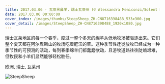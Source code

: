 ```yaml
---
title: 2017.03.06 - 瓦莱黑鼻羊，瑞士瓦莱州 (© Alessandra Meniconzi/Solent News/REX/Shutterstock)
date: 2017.03.06 00:00:00
cover_index: /images/thumbs/SteepSheep_ZH-CN8716398488_533x300.jpg
cover_detail: /images/SteepSheep_ZH-CN8716398488_1920x1080.jpg
---
```


瑞士瓦莱地区的每一个春季，度过一整个冬天的绵羊从低地牧场被驱逐出来。它们整个夏天都在阿尔卑斯山的牧场吃着肥沃的草。这种季节性迁徙放牧已经成为一种季节性的可预测的活动，每到春季绵羊们都蠢蠢欲动，且游牧道路往往陡峭艰难，但牧民和小羊们显然能够轻松胜任。

欧洲, 瑞士, 瓦莱州

![SteepSheep](/images/SteepSheep_ZH-CN8716398488_1920x1080.jpg)
